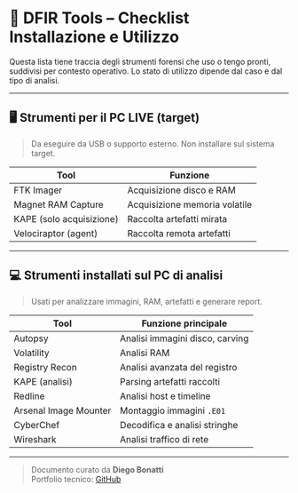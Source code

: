# 🧰 DFIR Tools – Checklist Installazione e Utilizzo

Questa lista tiene traccia degli strumenti forensi che uso o tengo pronti, suddivisi per contesto operativo. Lo stato di utilizzo dipende dal caso e dal tipo di analisi.

---

## 🖥️ Strumenti per il PC LIVE (target)

> Da eseguire da USB o supporto esterno. Non installare sul sistema target.

| Tool                   | Funzione                         |
|------------------------|----------------------------------|
| FTK Imager             | Acquisizione disco e RAM         |
| Magnet RAM Capture     | Acquisizione memoria volatile    |
| KAPE (solo acquisizione) | Raccolta artefatti mirata     |
| Velociraptor (agent)   | Raccolta remota artefatti        |

---

## 💻 Strumenti installati sul PC di analisi

> Usati per analizzare immagini, RAM, artefatti e generare report.

| Tool                      | Funzione principale               |
|---------------------------|-----------------------------------|
| Autopsy                   | Analisi immagini disco, carving   |
| Volatility                | Analisi RAM                       |
| Registry Recon            | Analisi avanzata del registro     |
| KAPE (analisi)            | Parsing artefatti raccolti        |
| Redline                   | Analisi host e timeline           |
| Arsenal Image Mounter     | Montaggio immagini `.E01`         |
| CyberChef                 | Decodifica e analisi stringhe     |
| Wireshark                 | Analisi traffico di rete          |

---

>Documento curato da **Diego Bonatti**  
Portfolio tecnico: [GitHub](https://github.com/diego-bonatti)